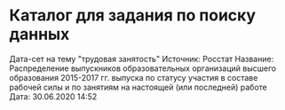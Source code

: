 <h1> Каталог для задания по поиску данных </h1>
Дата-сет на тему "трудовая занятость" 
Источник: Росстат 
Название: Распределение выпускников образовательных организаций высшего образования  2015-2017 гг. выпуска по статусу участия в составе рабочей силы и по занятиям на настоящей (или последней) работе
Дата: 30.06.2020 14:52
